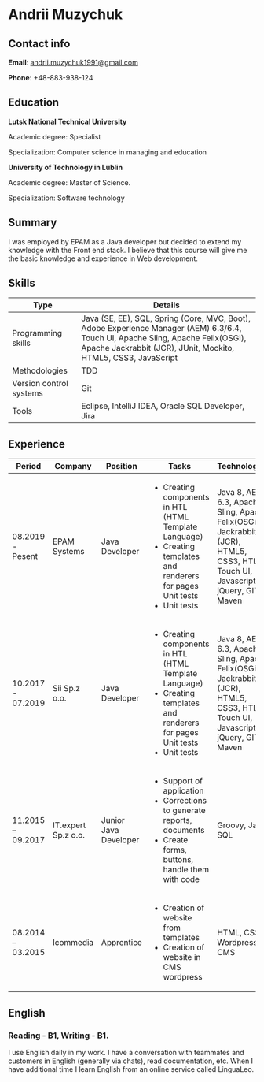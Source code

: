 # Andrii Muzychuk

## Contact info

**Email**: andrii.muzychuk1991@gmail.com

**Phone**: +48-883-938-124

## Education

**Lutsk National Technical University**

Academic degree: Specialist

Specialization: Computer science in managing and education

**University of Technology in Lublin**

Academic degree: Master of Science. 

Specialization: Software technology

## Summary

I was employed by EPAM as a Java developer but decided to extend my knowledge with the Front end stack. I believe that this course will give me the basic knowledge and experience in Web development.

## Skills

Type | Details
---- | -------
Programming skills | Java (SE, EE), SQL, Spring (Core, MVC, Boot), Adobe Experience Manager (AEM) 6.3/6.4, Touch UI, Apache Sling, Apache Felix(OSGi), Apache Jackrabbit (JCR), JUnit, Mockito, HTML5, CSS3, JavaScript
Methodologies | TDD
Version control systems | Git
Tools | Eclipse, IntelliJ IDEA, Oracle SQL Developer, Jira

## Experience

Period | Company | Position | Tasks | Technologies
------ | ------- | -------- | ----- | ------------
08.2019 - Pesent | EPAM Systems | Java Developer | <ul><li>Creating components in HTL (HTML Template Language)</li><li>Creating templates and renderers for pages Unit tests</li><li>Unit tests</li></ul> | Java 8, AEM 6.3, Apache Sling, Apache Felix(OSGi), Jackrabbit (JCR), HTML5, CSS3, HTL, Touch UI, Javascript, jQuery, GIT, Maven
10.2017 - 07.2019 | Sii Sp.z o.o. | Java Developer | <ul><li>Creating components in HTL (HTML Template Language)</li><li>Creating templates and renderers for pages Unit tests</li><li>Unit tests</li></ul> | Java 8, AEM 6.3, Apache Sling, Apache Felix(OSGi), Jackrabbit (JCR), HTML5, CSS3, HTL, Touch UI, Javascript, jQuery, GIT, Maven
11.2015 – 09.2017 | IT.expert Sp.z o.o. | Junior Java Developer | <ul><li>Support of application</li><li>Corrections to generate reports, documents</li><li>Create forms, buttons, handle them with code</li></ul> | Groovy, Java, SQL
08.2014 – 03.2015 | Icommedia | Apprentice | <ul><li>Creation of website from templates</li><li>Creation of website in CMS wordpress</li></ul> | HTML, CSS, Wordpress CMS

## English

### Reading - B1, Writing - B1.

I use English daily in my work. I have a conversation with teammates and customers in English (generally via chats), read documentation, etc. When I have additional time I learn English from an online service called LinguaLeo. 